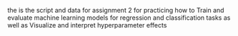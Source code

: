 the is the script and data for assignment 2 for practicing how to Train and evaluate machine learning models for regression and classification tasks as well as Visualize and interpret hyperparameter effects